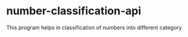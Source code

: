 # number-classification-api
This program helps in classification of numbers into different category 
